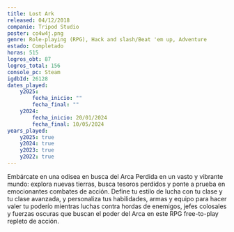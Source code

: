 ```yaml
---
title: Lost Ark
released: 04/12/2018
companie: Tripod Studio
poster: co4w4j.png
genre: Role-playing (RPG), Hack and slash/Beat 'em up, Adventure
estado: Completado
horas: 515
logros_obt: 87
logros_total: 156
console_pc: Steam
igdbId: 26128
dates_played:
    y2025:
        fecha_inicio: ""
        fecha_final: ""
    y2024:
        fecha_inicio: 20/01/2024
        fecha_final: 10/05/2024
years_played:
    y2025: true
    y2024: true
    y2023: true
    y2022: true
---
```


Embárcate en una odisea en busca del Arca Perdida en un vasto y vibrante mundo: explora nuevas tierras, busca tesoros perdidos y ponte a prueba en emocionantes combates de acción. Define tu estilo de lucha con tu clase y tu clase avanzada, y personaliza tus habilidades, armas y equipo para hacer valer tu poderío mientras luchas contra hordas de enemigos, jefes colosales y fuerzas oscuras que buscan el poder del Arca en este RPG free-to-play repleto de acción.